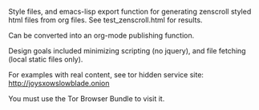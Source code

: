 Style files, and emacs-lisp export function for generating zenscroll styled
html files from org files. See test_zenscroll.html for results.

Can be converted into an org-mode publishing function.

Design goals included minimizing scripting (no jquery), and file fetching
(local static files only).

For examples with real content, see tor hidden service site:
http://joysxowslowblade.onion

You must use the Tor Browser Bundle to visit it.
